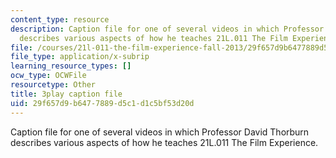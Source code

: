 ```yaml
---
content_type: resource
description: Caption file for one of several videos in which Professor David Thorburn
  describes various aspects of how he teaches 21L.011 The Film Experience.
file: /courses/21l-011-the-film-experience-fall-2013/29f657d9b6477889d5c1d1c5bf53d20d_kvbLY2mQW1k.srt
file_type: application/x-subrip
learning_resource_types: []
ocw_type: OCWFile
resourcetype: Other
title: 3play caption file
uid: 29f657d9-b647-7889-d5c1-d1c5bf53d20d
---
```

Caption file for one of several videos in which Professor David Thorburn describes various aspects of how he teaches 21L.011 The Film Experience.


